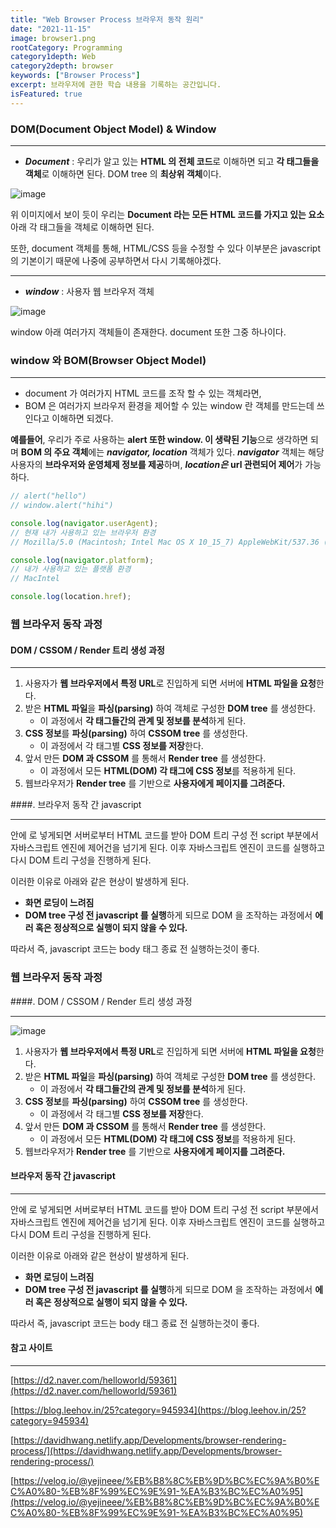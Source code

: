 ```yaml
---
title: "Web Browser Process 브라우저 동작 원리"
date: "2021-11-15"
image: browser1.png
rootCategory: Programming
category1depth: Web
category2depth: browser
keywords: ["Browser Process"]
excerpt: 브라우저에 관한 학습 내용을 기록하는 공간입니다.
isFeatured: true
---
```


### DOM(Document Object Model) & Window

---

- **_Document_** : 우리가 알고 있는 **HTML 의 전체 코드**로 이해하면 되고 **각 태그들을 객체**로 이해하면 된다. DOM tree 의 **최상위 객체**이다.

![image](https://user-images.githubusercontent.com/56063287/142225234-2ed1d786-0e46-459c-9e30-c6f3e6b34b07.png)

위 이미지에서 보이 듯이 우리는 **Document 라는 모든 HTML 코드를 가지고 있는 요소**아래 각 태그들을 객체로 이해하면 된다.

또한, document 객체를 통해, HTML/CSS 등을 수정할 수 있다 이부분은 javascript 의 기본이기 때문에 나중에 공부하면서 다시 기록해야겠다.

---

- **_window_** : 사용자 웹 브라우저 객체

![image](https://user-images.githubusercontent.com/56063287/142424714-bc5bb2bc-465f-4e46-b8e4-95720ec2d871.png)

window 아래 여러가지 객체들이 존재한다. document 또한 그중 하나이다.

### window 와 BOM(Browser Object Model)

---

- document 가 여러가지 HTML 코드를 조작 할 수 있는 객체라면,
- BOM 은 여러가지 브라우저 환경을 제어할 수 있는 window 란 객체를 만드는데 쓰인다고 이해하면 되겠다.

**예를들어**, 우리가 주로 사용하는 **alert 또한 window. 이 생략된 기능**으로 생각하면 되며 **BOM 의 주요 객체**에는 **_navigator, location_** 객체가 있다.
**_navigator_** 객체는 해당 사용자의 **브라우저와 운영체제 정보를 제공**하며, **_location은_** **url 관련되어 제어**가 가능하다.

```js
// alert("hello")
// window.alert("hihi")

console.log(navigator.userAgent);
// 현재 내가 사용하고 있는 브라우저 환경
// Mozilla/5.0 (Macintosh; Intel Mac OS X 10_15_7) AppleWebKit/537.36 (KHTML, like Gecko) Chrome/94.0.4606.71 Safari/537.36

console.log(navigator.platform);
// 내가 사용하고 있는 플랫폼 환경
// MacIntel

console.log(location.href);
```

### 웹 브라우저 동작 과정

#### DOM / CSSOM / Render 트리 생성 과정

---

1. 사용자가 **웹 브라우저에서 특정 URL**로 진입하게 되면 서버에 **HTML 파일을 요청**한다.
2. 받은 **HTML 파일**을 **파싱(parsing)** 하여 객체로 구성한 **DOM tree** 를 생성한다.
   - 이 과정에서 **각 태그들간의 관계 및 정보를 분석**하게 된다.
3. **CSS 정보**를 **파싱(parsing)** 하여 **CSSOM tree** 를 생성한다.
   - 이 과정에서 각 태그별 **CSS 정보를 저장**한다.
4. 앞서 만든 **DOM 과 CSSOM** 를 통해서 **Render tree** 를 생성한다.
   - 이 과정에서 모든 **HTML(DOM) 각 태그에 CSS 정보**를 적용하게 된다.
5. 웹브라우저가 **Render tree** 를 기반으로 **사용자에게 페이지를 그려준다.**

####. 브라우저 동작 간 javascript

---

**<head> </head>** 안에 **<script> </script>** 로 넣게되면 서버로부터 HTML 코드를 받아 DOM 트리 구성 전 script 부분에서 자바스크립트 엔진에 제어건을 넘기게 된다.
이후 자바스크립트 엔진이 코드를 실행하고 다시 DOM 트리 구성을 진행하게 된다.

이러한 이유로 아래와 같은 현상이 발생하게 된다.

- **화면 로딩이 느려짐**
- **DOM tree 구성 전 javascript 를 실행**하게 되므로 DOM 을 조작하는 과정에서 **에러 혹은 정상적으로 실행이 되지 않을 수 있다.**

따라서 **<script> </script>**  즉, javascript 코드는 body 태그 종료 전 실행하는것이 좋다.

### 웹 브라우저 동작 과정

####. DOM / CSSOM / Render 트리 생성 과정

---

![image](https://user-images.githubusercontent.com/56063287/144748119-24624b76-cdb3-4173-9207-45b196882deb.png)

1. 사용자가 **웹 브라우저에서 특정 URL**로 진입하게 되면 서버에 **HTML 파일을 요청**한다.
2. 받은 **HTML 파일**을 **파싱(parsing)** 하여 객체로 구성한 **DOM tree** 를 생성한다.
   - 이 과정에서 **각 태그들간의 관계 및 정보를 분석**하게 된다.
3. **CSS 정보**를 **파싱(parsing)** 하여 **CSSOM tree** 를 생성한다.
   - 이 과정에서 각 태그별 **CSS 정보를 저장**한다.
4. 앞서 만든 **DOM 과 CSSOM** 를 통해서 **Render tree** 를 생성한다.
   - 이 과정에서 모든 **HTML(DOM) 각 태그에 CSS 정보**를 적용하게 된다.
5. 웹브라우저가 **Render tree** 를 기반으로 **사용자에게 페이지를 그려준다.**

#### 브라우저 동작 간 javascript

---

**<head> </head>** 안에 **<script> </script>** 로 넣게되면 서버로부터 HTML 코드를 받아 DOM 트리 구성 전 script 부분에서 자바스크립트 엔진에 제어건을 넘기게 된다.
이후 자바스크립트 엔진이 코드를 실행하고 다시 DOM 트리 구성을 진행하게 된다.

이러한 이유로 아래와 같은 현상이 발생하게 된다.

- **화면 로딩이 느려짐**
- **DOM tree 구성 전 javascript 를 실행**하게 되므로 DOM 을 조작하는 과정에서 **에러 혹은 정상적으로 실행이 되지 않을 수 있다.**

따라서 **<script></script>** 즉, javascript 코드는 body 태그 종료 전 실행하는것이 좋다.

#### 참고 사이트

---

[https://d2.naver.com/helloworld/59361](https://d2.naver.com/helloworld/59361)

[https://blog.leehov.in/25?category=945934](https://blog.leehov.in/25?category=945934)

[https://davidhwang.netlify.app/Developments/browser-rendering-process/](https://davidhwang.netlify.app/Developments/browser-rendering-process/)

[https://velog.io/@yejineee/%EB%B8%8C%EB%9D%BC%EC%9A%B0%EC%A0%80-%EB%8F%99%EC%9E%91-%EA%B3%BC%EC%A0%95](https://velog.io/@yejineee/%EB%B8%8C%EB%9D%BC%EC%9A%B0%EC%A0%80-%EB%8F%99%EC%9E%91-%EA%B3%BC%EC%A0%95)

